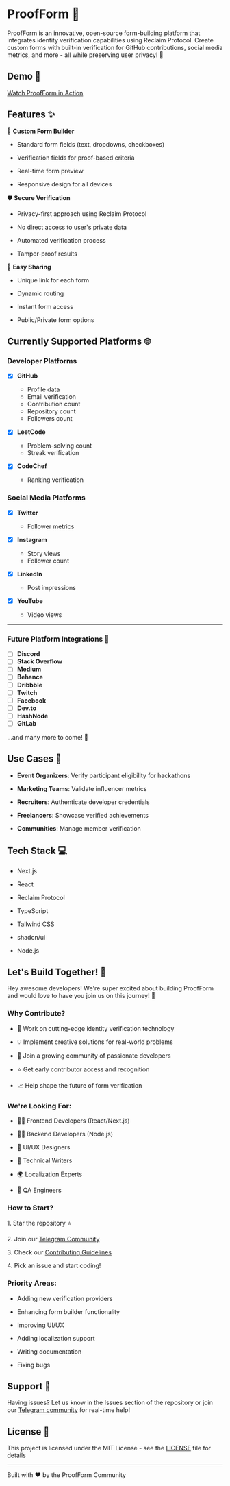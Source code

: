 # ProofForm 🚀

ProofForm is an innovative, open-source form-building platform that integrates identity verification capabilities using Reclaim Protocol. Create custom forms with built-in verification for GitHub contributions, social media metrics, and more - all while preserving user privacy! 🔐

## Demo 🎥

[Watch ProofForm in Action](#) <!-- Add your demo video link here -->

## Features ✨

📝 **Custom Form Builder**

- Standard form fields (text, dropdowns, checkboxes)

- Verification fields for proof-based criteria

- Real-time form preview

- Responsive design for all devices

🛡️ **Secure Verification** 

- Privacy-first approach using Reclaim Protocol

- No direct access to user's private data

- Automated verification process

- Tamper-proof results

🔗 **Easy Sharing** 

- Unique link for each form

- Dynamic routing

- Instant form access

- Public/Private form options

## Currently Supported Platforms 🌐

### Developer Platforms

- [x] **GitHub**
  - Profile data
  - Email verification
  - Contribution count
  - Repository count
  - Followers count

- [x] **LeetCode**
  - Problem-solving count
  - Streak verification

- [x] **CodeChef**
  - Ranking verification

### Social Media Platforms

- [x] **Twitter**
  - Follower metrics

- [x] **Instagram**
  - Story views
  - Follower count

- [x] **LinkedIn**
  - Post impressions

- [x] **YouTube**
  - Video views

---

### Future Platform Integrations 🔮

- [ ] **Discord**
- [ ] **Stack Overflow**
- [ ] **Medium**
- [ ] **Behance**
- [ ] **Dribbble**
- [ ] **Twitch**
- [ ] **Facebook**
- [ ] **Dev.to**
- [ ] **HashNode**
- [ ] **GitLab**

...and many more to come! 🚀


## Use Cases 🎯

- **Event Organizers**: Verify participant eligibility for hackathons

- **Marketing Teams**: Validate influencer metrics

- **Recruiters**: Authenticate developer credentials

- **Freelancers**: Showcase verified achievements

- **Communities**: Manage member verification

## Tech Stack 💻

- Next.js

- React

- Reclaim Protocol

- TypeScript

- Tailwind CSS

- shadcn/ui

- Node.js

## Let's Build Together! 🤝

Hey awesome developers! We're super excited about building ProofForm and would love to have you join us on this journey! 🚀

### Why Contribute? 

- 🌱 Work on cutting-edge identity verification technology

- 💡 Implement creative solutions for real-world problems

- 🤝 Join a growing community of passionate developers

- ⭐ Get early contributor access and recognition

- 📈 Help shape the future of form verification

### We're Looking For:

- 👩‍💻 Frontend Developers (React/Next.js)

- 👨‍💻 Backend Developers (Node.js)

- 🎨 UI/UX Designers

- 📝 Technical Writers

- 🌍 Localization Experts

- 🧪 QA Engineers

### How to Start?

1\. Star the repository ⭐

2\. Join our [Telegram Community](#) <!-- Add your Discord link -->

3\. Check our [Contributing Guidelines](CONTRIBUTING.md)

4\. Pick an issue and start coding!

### Priority Areas:

- Adding new verification providers

- Enhancing form builder functionality

- Improving UI/UX

- Adding localization support

- Writing documentation

- Fixing bugs

## Support 🤔

Having issues? Let us know in the Issues section of the repository or join our [Telegram community](#) for real-time help!

## License 📄

This project is licensed under the MIT License - see the [LICENSE](LICENSE) file for details

---

Built with ❤️ by the ProofForm Community
